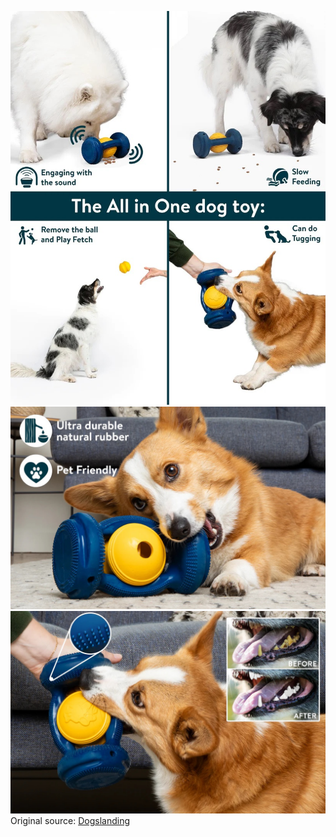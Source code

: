 ![Dogslanding](https://raw.githubusercontent.com/nikole-flowers/leo-work/main/Dogslanding/Dogslanding.jpeg "Dogslanding")
![Dogslanding](https://raw.githubusercontent.com/nikole-flowers/leo-work/main/Dogslanding/Dogslanding2.jpeg "Dogslanding")
![Dogslanding](https://raw.githubusercontent.com/nikole-flowers/leo-work/main/Dogslanding/Dogslanding3.jpeg "Dogslanding")
Original source: [Dogslanding](https://thedogslanding.com/products/dogslanding%E2%84%A2-calming-pawpartner-patent-pending)